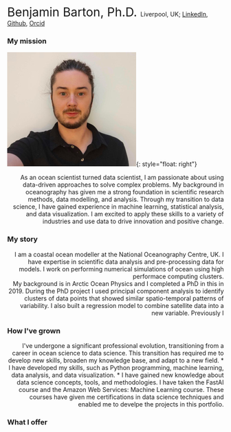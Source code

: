 <span style="font-size:2em;"> Benjamin Barton, Ph.D. </span>
Liverpool, UK; [LinkedIn](https://www.linkedin.com/in/ben-barton-dev/), [Github](https://github.com/benbardev), [Orcid](https://www.orcid.org/0000-0001-9998-2064)


### My mission

![image](images/profile_photo_s.jpg){: style="float: right"}
<div style="text-align: right"> As an ocean scientist turned data scientist, I am passionate about using data-driven approaches to solve complex problems. My background in oceanography has given me a strong foundation in scientific research methods, data modelling, and analysis. Through my transition to data science, I have gained experience in machine learning, statistical analysis, and data visualization. I am excited to apply these skills to a variety of industries and use data to drive innovation and positive change. </div>


### My story

<div style="text-align: right"> I am a coastal ocean modeller at the National Oceanography Centre, UK. I have expertise in scientific data analysis and pre-processing data for models. I work on performing numerical simulations of ocean using high performace computing clusters. </div>

<div style="text-align: right"> My background is in Arctic Ocean Physics and I completed a PhD in this in 2019. During the PhD project I used principal component analysis to identify clusters of data points that showed similar spatio-temporal patterns of variability. I also built a regression model to combine satellite data into a new variable. Previously I </div>

### How I've grown

<div style="text-align: right"> I've undergone a significant professional evolution, transitioning from a career in ocean science to data science. This transition has required me to develop new skills, broaden my knowledge base, and adapt to a new field.
* I have developed my skills, such as Python programming, machine learning, data analysis, and data visualization.
* I have gained new knowledge about data science concepts, tools, and methodologies. I have taken the FastAI course and the Amazon Web Services: Machine Learning course. These courses have given me certifications in data science techniques and enabled me to develpe the projects in this portfolio. </div>


### What I offer